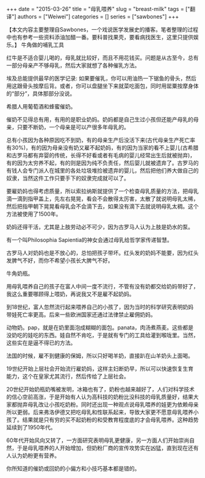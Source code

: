 +++ 
date = "2015-03-26"
title = "母乳喂养"
slug = "breast-milk"
tags = ["翻译"]
authors = ["Weiwei"]
categories = []
series = ["sawbones"]
+++

【本文内容主要整理自Sawbones，一个戏说医学发展史的播客。笔者整理的过程中也有参考一些资料添油加醋一番。要科普找果壳，要看病找医生，这里只提供娱乐。】
牛角做的哺乳工具

红牛是不适合婴儿喝的，母乳就比较好，而且不用花钱买。问题是从古至今，总有一部分母亲产不够母乳，然后大家就想了各种催乳方法。

埃及总能提供最早的医学记录: 如果要催乳，你可以用油热一下锯鱼的骨头，然后用这跟骨头按摩后背。或者，你可以盘腿坐下来就菜吃面包，同时用罂粟按摩身体的“部分”，具体那部分没说。

希腊人用葡萄酒和蜂蜜催奶。

催奶不见得总有用，有用的是职业奶妈。奶妈都是自己生过小孩但还能产母乳的母亲，只要不断奶，一个母亲是可以产很多年母乳的。

总有小孩因为各种原因吃不到奶，有的母亲生产后没活下来(古代母亲生产死亡率有30%)，有的因为母亲没有奶又雇不起奶妈，有的因为当家的看不上婴儿(古希腊和古罗马都有弃婴的传统，长得不好看或者有毛病的婴儿经常出生后就被抛弃)，有的因为太穷养不起，有的则是因为纯不负责任，然后婴儿就被遗弃了。古罗马的有钱人会专门派人在城里的各处垃圾堆捡被遗弃的婴儿，然后把他们养大做自己的奴隶，当然这件工作只要手下的奴隶完成就可以了。

要雇奶妈也得考虑质量，所以索拉纳斯就提供了一个检查母乳质量的方法，把母乳滴一滴到指甲盖上，先左右晃晃，看会不会散得太厉害，太散了就说明母乳太稀，然后把指甲朝下晃晃看母乳会不会滴下去，如果没有滴下去就说明母乳太稠。这个方法被使用了1500年。

奶妈还得干活，尤其是上肢劳动必不可少，因为古罗马人认为上肢是奶水的泵。

有一个叫Philosophia Sapientia的神女会通过母乳给哲学家传递智慧。

古罗马人对奶妈也是不放心的，总怕把孩子带坏。红头发的奶妈不能要，因为红头发脾气不好，而你不希望小孩长大脾气不好。

牛角奶瓶。

用母乳喂养自己的孩子在富人中间一度不流行，不管有没有奶都交给奶妈带好了，我这么重要哪顾得上喂奶，再说我又不是雇不起奶妈。

到18世纪，富人忽然流行起来喂养自己的小孩了，因为当时的科学研究表明奶妈带娃死亡率更高。后来一些欧洲国家还通过法律禁止雇佣奶妈。

动物奶。pap，就是在奶里面泡成糊糊的面包。panata，肉汤煮燕麦。这些都是没奶吃的娃吃的东西。娃自然不肯吃，于是就有专门的工具给灌到喉咙里。当然，这些实在是逼不得已的方法。

法国的时候，雇不到健康的保姆，所以只好喝羊奶，直接趴在山羊奶头上面喝。

19世纪开始上层社会开始流行雇奶妈，这样主妇断奶早，所以可以快速恢复生育能力，这个在皇家尤其流行，然后传给了上层社会。

20世纪开始奶瓶奶嘴被发明，冰箱也有了，奶粉也越来越好了，人们对科学技术的信心空前高涨，于是开始有人认为高科技的奶粉比没科技的母乳质量好，结果大家都抛弃母乳改让小孩吃奶粉。同时还出现一种观点说母乳喂养的娃更为依赖母亲所以更弱。后来弗洛伊德又把吃母乳和性联系起来，导致大家更不愿意母乳喂养小孩了。结果就是只有穷的买不起奶粉的和受教育程度底的才会母乳喂养。这种趋势延续到了1950年代。

60年代开始风向又转了，一方面研究表明母乳更健康，另一方面人们开始崇尚自然，于是母乳喂养的人开始增加，但奶粉厂商的宣传攻势实在凶猛，直到现在还有人认为奶粉更有营养。

你所知道的催奶或回奶的小偏方和小技巧基本都是错的。
